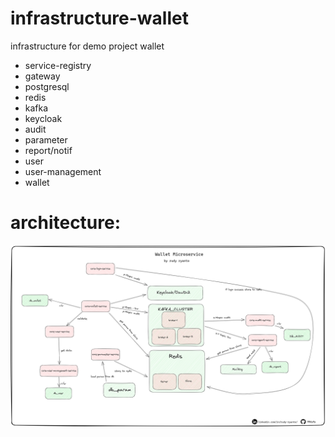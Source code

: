 # infrastructure-wallet
infrastructure for demo project wallet

- service-registry
- gateway
- postgresql
- redis
- kafka
- keycloak
- audit
- parameter
- report/notif
- user
- user-management
- wallet

# architecture:
<img src ="architecture/wallet-microservice-by-rudyryanto.png" alt="architecture-info.png" width="auto" height="auto" title="architecture"/>
